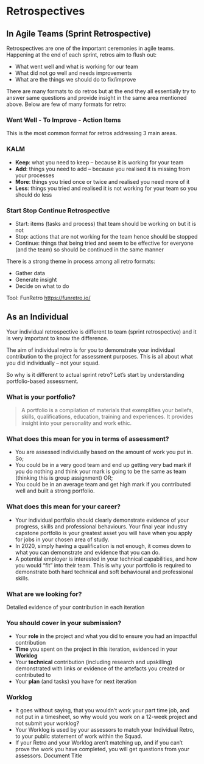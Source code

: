 # Retrospectives

## In Agile Teams (Sprint Retrospective)

Retrospectives are one of the important ceremonies in agile teams. Happening at the end of each
sprint, retros aim to flush out:

- What went well and what is working for our team
- What did not go well and needs improvements
- What are the things we should do to fix/improve

There are many formats to do retros but at the end they all essentially try to answer same questions
and provide insight in the same area mentioned above. Below are few of many formats for retro:

### Went Well - To Improve - Action Items

This is the most common format for retros addressing 3 main areas.

### KALM

- **Keep**: what you need to keep – because it is working for your team
- **Add**: things you need to add – because you realised it is missing from your processes
- **More**: things you tried once or twice and realised you need more of it
- **Less**: things you tried and realised it is not working for your team so you should do less

### Start Stop Continue Retrospective

- Start: items (tasks and process) that team should be working on but it is not
- Stop: actions that are not working for the team hence should be stopped
- Continue: things that being tried and seem to be effective for everyone (and the team) so should
  be continued in the same manner

There is a strong theme in process among all retro formats:

- Gather data
- Generate insight
- Decide on what to do

Tool: FunRetro https://funretro.io/

## As an Individual

Your individual retrospective is different to team (sprint retrospective) and it is very important
to know the difference.

The aim of individual retro is for you to demonstrate your individual contribution to the project
for assessment purposes. This is all about what you did individually – not your squad.

So why is it different to actual sprint retro? Let’s start by understanding portfolio-based
assessment.

### What is your portfolio?

> A portfolio is a compilation of materials that exemplifies your beliefs, skills, qualifications,
> education, training and experiences. It provides insight into your personality and work ethic.

### What does this mean for you in terms of assessment?

- You are assessed individually based on the amount of work you put in. So;
- You could be in a very good team and end up getting very bad mark if you do nothing and think your
  mark is going to be the same as team (thinking this is group assignment) OR;
- You could be in an average team and get high mark if you contributed well and built a strong
  portfolio.

### What does this mean for your career?

- Your individual portfolio should clearly demonstrate evidence of your progress, skills and
  professional behaviours. Your final year industry capstone portfolio is your greatest asset you
  will have when you apply for jobs in your chosen area of study.
- In 2020, simply having a qualification is not enough, it comes down to what you can demonstrate
  and evidence that you can do.
- A potential employer is interested in your technical capabilities, and how you would “fit” into
  their team. This is why your portfolio is required to demonstrate both hard technical and soft
  behavioural and professional skills.

### What are we looking for?

Detailed evidence of your contribution in each iteration

### You should cover in your submission?

- Your **role** in the project and what you did to ensure you had an impactful contribution
- **Time** you spent on the project in this iteration, evidenced in your **Worklog**
- Your **technical** contribution (including research and upskilling) demonstrated with links or
  evidence of the artefacts you created or contributed to
- Your **plan** (and tasks) you have for next iteration

### Worklog

- It goes without saying, that you wouldn’t work your part time job, and not put in a timesheet, so
  why would you work on a 12-week project and not submit your worklog?
- Your Worklog is used by your assessors to match your Individual Retro, to your public statement of
  work within the Squad.
- If your Retro and your Worklog aren’t matching up, and if you can’t prove the work you have
  completed, you will get questions from your assessors. Document Title
